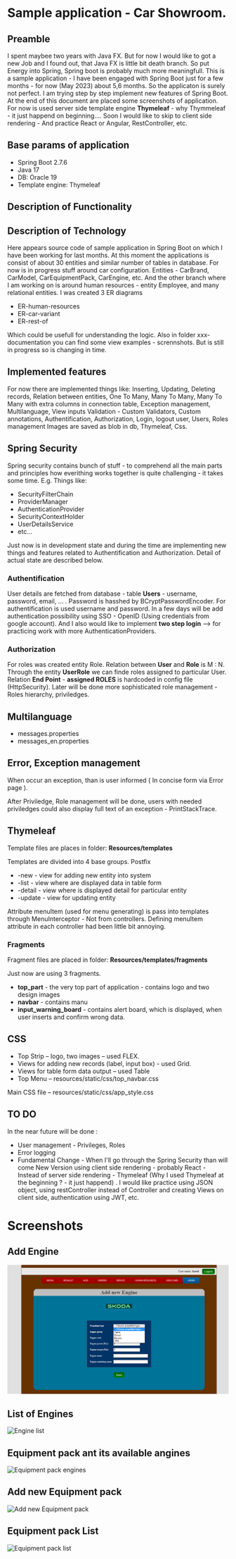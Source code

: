 # Sample application - Car Showroom. 

## Preamble
I spent maybee two years with Java FX. But for now I would like to got a new Job and I found out, that Java FX is little bit death branch. 
So put Energy into Spring, Spring boot is probably much more meaningfull.
This is a sample application - I have been engaged with Spring Boot just for a few months - for now (May 2023) about 5,6 months. 
So the applicaton is surely not perfect. I am trying step by step implement new features of Spring Boot. At the end of this document are placed some 
screenshots of application. For now is used server side template engine **Thymeleaf** - why Thymmeleaf - it just happend on beginning.... Soon I would like 
to skip to client side rendering - And practice React or Angular, RestController, etc. 

## Base params of application
+ Spring Boot 2.7.6
+ Java 17
+ DB: Oracle 19
+ Template engine: Thymeleaf

## Description of Functionality

## Description of Technology

Here appears source code of sample application in Spring Boot on which I have been working for last months. 
At this moment the applications is consist of about 30 entities and similar number of tables in database. 
For now is in progress stuff around car configuration. Entities - CarBrand, CarModel, CarEquipmentPack, CarEngine, etc.
And the other branch where I am working on is around human resources - entity Employee, and many relational entities.
I was created 3 ER diagrams 

+ ER-human-resources
+ ER-car-variant
+ ER-rest-of

Which could be usefull for understanding the logic.
Also in folder xxx-documentation you can find some view examples - scrennshots. But is still in progress so is changing in time. 

## Implemented features
For now there are implemented things like:
Inserting, Updating, Deleting records, Relation between entities, One To Many, Many To Many, Many To Many with extra columns in connection table, Exception management,  Multilanguage, 
View inputs Validation - Custom Validators, Custom annotations, Authentification, Authorization, Login, logout user, Users, Roles management
Images are saved as blob in db, Thymeleaf, Css.


## Spring Security
Spring security contains bunch of stuff - to comprehend all the main parts and principles how everithing works together is quite challenging - it takes some time. E.g. Things like:

+ SecurityFilterChain
+ ProviderManager
+ AuthenticationProvider
+ SecurityContextHolder
+ UserDetailsService
+ etc...

Just now is in development state and during the time are implementing new things and features related to Authentification and Authorization. Detail of  actual state are described below.
### Authentification
User details are fetched from database - table **Users** - username, password, email, ... . Password is hasshed by BCryptPasswordEncoder. 
For authentification is used username and password. In a few days will be add authentication possibility using SSO - OpenID (Using credentials from google account). 
And I also would like to implement **two step login** --> for practicing work with more AuthenticationProviders. 


### Authorization 
For roles was created entity Role. Relation between **User** and **Role** is M : N. Through the entity **UserRole** we can finde roles assigned to particular User. 
Relation **End Point** - **assigned ROLES** is hardcoded in config file (HttpSecurity). Later will be done more sophisticated role management - Roles hierarchy, priviledges.




## Multilanguage
+ messages.properties
+ messages_en.properties

## Error, Exception management
When occur an exception, than is user informed ( In concise form via Error page ).

After Priviledge, Role management will be done, users with needed priviledges could
also display full text of an exception - PrintStackTrace. 

## Thymeleaf

Template files are places in folder: **Resources/templates**

Templates are divided into 4 base groups.
Postfix
+ -new - view for adding new entity into system
+ -list - view where are displayed data in table form
+ -detail - view where is displayed detail for particular entity
+ -update - view for updating entity

Attribute menuItem (used for menu generating) is pass into templates through MenuInterceptor - Not from controllers.
Defining menuItem attribute in each controller had been little bit annoying.

### Fragments

Fragment files are placed in folder: **Resources/templates/fragments**

Just now are using 3 fragments.
+ **top_part** - the very top part of application - contains logo and two design images
+ **navbar** - contains manu
+ **input_warning_board** - contains alert board, which is displayed, when user inserts and confirm wrong data.

## CSS
+ Top Strip – logo, two images – used FLEX. 
+ Views for adding new records (label, input box) - used Grid. 
+ Views for table form data output – used Table 
+ Top Menu – resources/static/css/top_navbar.css

Main CSS file – resources/static/css/app_style.css


## TO DO
In the near future will be done :

+ User management - Privileges, Roles 
+ Error logging
+ Fundamental Change  - When I'll go through the Spring Security than will come New Version using client side rendering - probably React - Instead of server side rendering - Thymeleaf (Why I used Thymeleaf at the beginning ? - it just happend) . I would like practice using JSON object, using restController instead of Controller and creating Views on client side, authentication using JWT, etc.

# Screenshots
## Add Engine 
![Add Engine](/screenshots/add-engine.png)

## List of Engines
![Engine list](/car_showroom/screenshots/engine-list.png)

## Equipment pack ant its available angines
![Equipment pack engines](/car_showroom/screenshots/eq-engines.png)

## Add new Equipment pack 
![Add new Equipment pack](/car_showroom/screenshots/eq-pack-new.png)

## Equipment pack List
![Equipment pack list](/car_showroom/screenshots/eq-pack-list.png)




